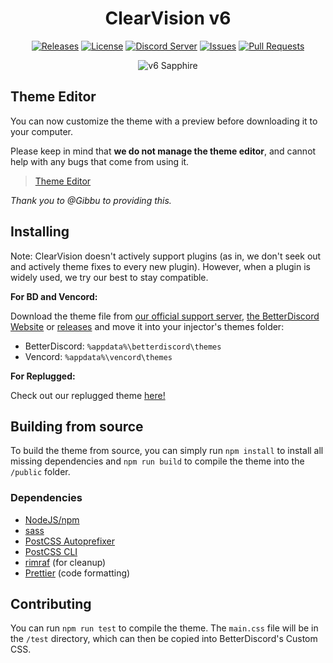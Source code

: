 [release-badge]: https://img.shields.io/github/v/release/ClearVision/ClearVision-v6?include_prereleases&style=flat-square
[release-link]: https://github.com/ClearVision/ClearVision-v6/releases
[license-badge]: https://img.shields.io/github/license/ClearVision/ClearVision-v6?style=flat-square
[license-link]: https://github.com/ClearVision/ClearVision-v6/blob/master/LICENSE
[discord-badge]: https://discord.com/api/guilds/212324635356692500/widget.png?style=shield
[discord-link]: https://clearvision.github.io/join
[issues-badge]: https://img.shields.io/github/issues/ClearVision/ClearVision-v6?style=flat-square
[issues-link]: https://github.com/ClearVision/ClearVision-v6/issues
[prs-badge]: https://img.shields.io/github/issues-pr/ClearVision/ClearVision-v6?style=flat-square
[prs-link]: https://github.com/ClearVision/ClearVision-v6/pulls

<div align="center">

# ClearVision v6

[![Releases][release-badge]][release-link]
[![License][license-badge]][license-link]
[![Discord Server][discord-badge]][discord-link]
[![Issues][issues-badge]][issues-link]
[![Pull Requests][prs-badge]][prs-link]

![v6 Sapphire](https://i.imgur.com/U7UXrEN.png)

</div>

## Theme Editor

You can now customize the theme with a preview before downloading it to your computer.

Please keep in mind that **we do not manage the theme editor**, and cannot help with any bugs that come from using it.

> [Theme Editor](https://bdeditor.dev/theme/clearvision)

_Thank you to @Gibbu to providing this._

## Installing

Note: ClearVision doesn't actively support plugins (as in, we don't seek out and actively theme fixes to every new plugin). However, when a plugin is widely used, we try our best to stay compatible.

__For BD and Vencord:__

Download the theme file from [our official support server](https://clearvision.github.io/join), [the BetterDiscord Website](https://betterdiscord.app/theme/ClearVision) or [releases](https://github.com/ClearVision/ClearVision-v6/releases) and move it into your injector's themes folder:

- BetterDiscord: `%appdata%\betterdiscord\themes`
- Vencord: `%appdata%\vencord\themes`

__For Replugged:__

Check out our replugged theme [here!](https://github.com/ClearVision/CV-Replugged)

## Building from source

To build the theme from source, you can simply run `npm install` to install all missing dependencies and `npm run build` to compile the theme into the `/public` folder.

### Dependencies

- [NodeJS/npm](https://nodejs.org/)
- [sass](https://www.npmjs.com/package/sass)
- [PostCSS Autoprefixer](https://www.npmjs.com/package/autoprefixer)
- [PostCSS CLI](https://www.npmjs.com/package/postcss-cli)
- [rimraf](https://www.npmjs.com/package/rimraf) (for cleanup)
- [Prettier](https://www.npmjs.com/package/prettier) (code formatting)

## Contributing

You can run `npm run test` to compile the theme.
The `main.css` file will be in the `/test` directory, which can then be copied into BetterDiscord's Custom CSS.
